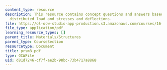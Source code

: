 ```yaml
---
content_type: resource
description: This resource contains concept questions and answers based on symmetric
  distributed load and stresses and deflections.
file: https://ol-ocw-studio-app-production.s3.amazonaws.com/courses/16-01-unified-engineering-i-ii-iii-iv-fall-2005-spring-2006/d81d7246cf7fae2b98bc73b4717a8868_prsm8.pdf
file_type: application/pdf
learning_resource_types: []
parent_title: Materials/Structures
parent_type: CourseSection
resourcetype: Document
title: prsm8.pdf
type: OCWFile
uid: d81d7246-cf7f-ae2b-98bc-73b4717a8868
---
```

